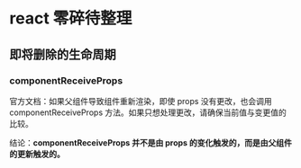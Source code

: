 # react 零碎待整理

## 即将删除的生命周期

### componentReceiveProps

官方文档：如果父组件导致组件重新渲染，即使 props 没有更改，也会调用 componentReceiveProps 方法。如果只想处理更改，请确保当前值与变更值的比较。

结论：<b>componentReceiveProps 并不是由 props 的变化触发的，而是由父组件的更新触发的。</b>
